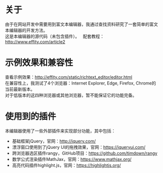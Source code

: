 # 关于
由于在网站开发中需要用到富文本编辑器，我通过查找资料研究了一套简单的富文本编辑器的开发方法。    
这是本编辑器的源代码（未包含插件）。    
配套教程：http://www.effity.com/article2    
  
  

# 示例效果和兼容性
查看示例效果：http://effity.com/static/richtext_editor/editor.html  
在兼容性上，我测试了4个浏览器：Internet Explorer, Edge, Firefox, Chrome的当前最新版本。  
对于低版本的这四种浏览器或其他浏览器，暂不能保证它的功能完备。
  
  

# 使用到的插件
本编辑器使用了一些外部插件来实现部分功能，其中包括：
* 基础框架jQuery，官网：http://jquery.com/
* 漂浮窗口使用到了jQuery UI的拖拽效果，官网：https://jqueryui.com/
* 跨浏览器选区插件rangy，GitHub项目：https://github.com/timdown/rangy
* 数学公式渲染插件MathJax，官网：https://www.mathjax.org/
* 高亮代码插件highlight.js，官网：https://highlightjs.org/
